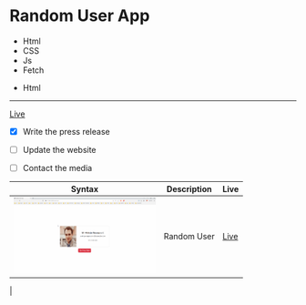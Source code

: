 # Random User App


- Html
- CSS
- Js
- Fetch
<ul>
<li>Html</li>
</ul>


<hr/>

<a href="https://yalcinesra.github.io/Javascript-project/Random-User">Live</a>




- [x] Write the press release
- [ ] Update the website
- [ ] Contact the media



| Syntax | Description | Live |
| ----------- | ----------- | ----------- | 
| <img src="./img/random.gif" alt="random" width="250px" /> | Random User | [Live](https://yalcinesra.github.io/Javascript-project/Random-User) |
|